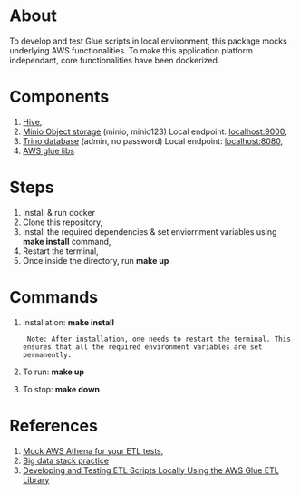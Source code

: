 About
=====
To develop and test Glue scripts in local environment, this package mocks underlying AWS functionalities. 
To make this application platform independant, core functionalities have been dockerized. 

Components
==========
1. [Hive](https://hive.apache.org/),
2. [Minio Object storage](https://min.io/) (minio, minio123) Local endpoint: [localhost:9000](http://localhost:9000),
3. [Trino database](https://trino.io/) (admin, no password) Local endpoint: [localhost:8080](http://localhost:8080),
4. [AWS glue libs](https://github.com/awslabs/aws-glue-libs)

Steps
=====
1. Install & run docker
2. Clone this repository,
3. Install the required dependencies & set enviornment variables using **make install** command,
4. Restart the terminal,
5. Once inside the directory, run **make up**

Commands
============
1. Installation: **make install**

        Note: After installation, one needs to restart the terminal. This ensures that all the required environment variables are set permanently.
2. To run: **make up**
3. To stop: **make down**


References
==========
1. [Mock AWS Athena for your ETL tests](https://towardsdatascience.com/mock-aws-athena-for-your-etl-tests-1f5447261705),
2. [Big data stack practice](https://github.com/zhenik-poc/big-data-stack-practice)
3. [Developing and Testing ETL Scripts Locally Using the AWS Glue ETL Library](https://docs.aws.amazon.com/glue/latest/dg/aws-glue-programming-etl-libraries.html#develop-local-python)
